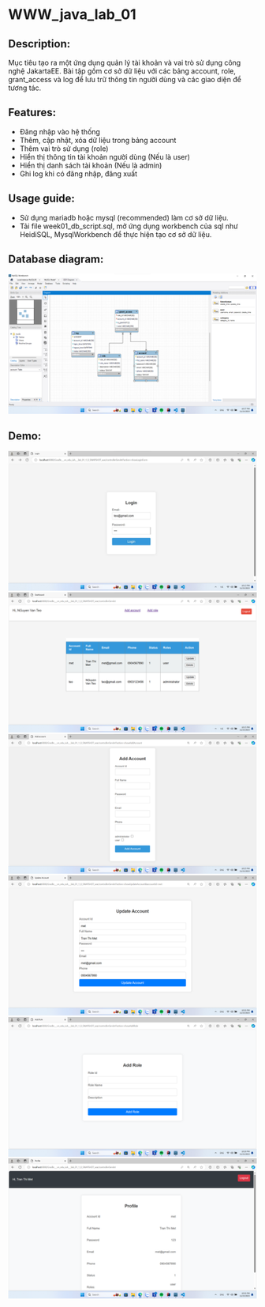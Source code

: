 # WWW_java_lab_01

## Description:
Mục tiêu tạo ra một ứng dụng quản lý tài khoản và vai trò sử dụng công nghệ JakartaEE. Bài tập gồm cơ sở dữ liệu với các bảng account, role, grant_access và log để lưu trữ thông tin người dùng và các giao diện để tương tác.

## Features:
- Đăng nhập vào hệ thống
- Thêm, cập nhật, xóa dữ liệu trong bảng account
- Thêm vai trò sử dụng (role)
- Hiển thị thông tin tài khoản người dùng (Nếu là user)
- Hiển thị danh sách tài khoản (Nếu là admin)
- Ghi log khi có đăng nhập, đăng xuất

## Usage guide:
- Sử dụng mariadb hoặc mysql (recommended) làm cơ sở dữ liệu.
- Tải file week01_db_script.sql, mở ứng dụng workbench của sql như HeidiSQL, MysqlWorkbench để thực hiện tạo cơ sở dữ liệu.

## Database diagram:
![Alt text](image-6.png)

## Demo:
![Alt text](image.png)
![Alt text](image-1.png)
![Alt text](image-2.png)
![Alt text](image-3.png)
![Alt text](image-4.png)
![Alt text](image-5.png)
